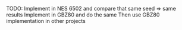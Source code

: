 TODO:
Implement in NES 6502 and compare that same seed => same results
Implement in GBZ80 and do the same
Then use GBZ80 implementation in other projects
